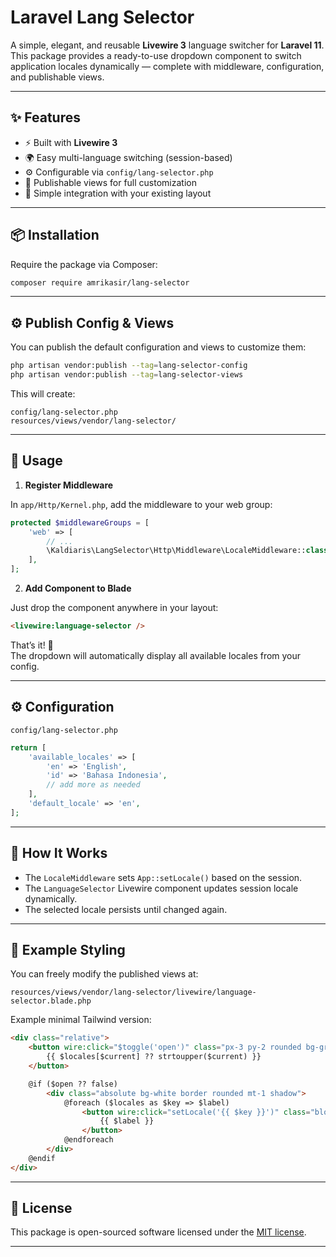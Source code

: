# Laravel Lang Selector

A simple, elegant, and reusable **Livewire 3** language switcher for **Laravel 11**.  
This package provides a ready-to-use dropdown component to switch application locales dynamically — complete with middleware, configuration, and publishable views.

---

## ✨ Features

- ⚡ Built with **Livewire 3**
- 🌍 Easy multi-language switching (session-based)
- ⚙️ Configurable via `config/lang-selector.php`
- 🎨 Publishable views for full customization
- 🧩 Simple integration with your existing layout

---

## 📦 Installation

Require the package via Composer:

```bash
composer require amrikasir/lang-selector
```

---

## ⚙️ Publish Config & Views

You can publish the default configuration and views to customize them:

```bash
php artisan vendor:publish --tag=lang-selector-config
php artisan vendor:publish --tag=lang-selector-views
```

This will create:
```
config/lang-selector.php
resources/views/vendor/lang-selector/
```

---

## 🧩 Usage

1. **Register Middleware**

In `app/Http/Kernel.php`, add the middleware to your web group:

```php
protected $middlewareGroups = [
    'web' => [
        // ...
        \Kaldiaris\LangSelector\Http\Middleware\LocaleMiddleware::class,
    ],
];
```

2. **Add Component to Blade**

Just drop the component anywhere in your layout:

```html
<livewire:language-selector />
```

That’s it! 🎉  
The dropdown will automatically display all available locales from your config.

---

## ⚙️ Configuration

`config/lang-selector.php`

```php
return [
    'available_locales' => [
        'en' => 'English',
        'id' => 'Bahasa Indonesia',
        // add more as needed
    ],
    'default_locale' => 'en',
];
```

---

## 🧠 How It Works

- The `LocaleMiddleware` sets `App::setLocale()` based on the session.
- The `LanguageSelector` Livewire component updates session locale dynamically.
- The selected locale persists until changed again.

---

## 🧰 Example Styling

You can freely modify the published views at:
```
resources/views/vendor/lang-selector/livewire/language-selector.blade.php
```

Example minimal Tailwind version:

```html
<div class="relative">
    <button wire:click="$toggle('open')" class="px-3 py-2 rounded bg-gray-100 hover:bg-gray-200">
        {{ $locales[$current] ?? strtoupper($current) }}
    </button>

    @if ($open ?? false)
        <div class="absolute bg-white border rounded mt-1 shadow">
            @foreach ($locales as $key => $label)
                <button wire:click="setLocale('{{ $key }}')" class="block w-full text-left px-4 py-2 hover:bg-gray-100">
                    {{ $label }}
                </button>
            @endforeach
        </div>
    @endif
</div>
```

---

## 🧾 License

This package is open-sourced software licensed under the [MIT license](LICENSE).

---

